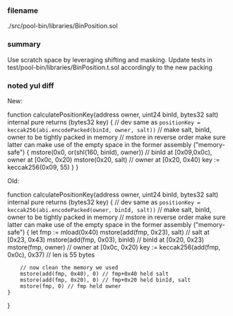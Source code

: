 ### filename

./src/pool-bin/libraries/BinPosition.sol

### summary

Use scratch space by leveraging shifting and masking. Update tests in test/pool-bin/libraries/BinPosition.t.sol accordingly to the new packing

### noted yul diff

New:

function calculatePositionKey(address owner, uint24 binId, bytes32 salt) internal pure returns (bytes32 key) {
    // dev same as `positionKey = keccak256(abi.encodePacked(binId, owner, salt))`
    // make salt, binId, owner to be tightly packed in memory
    // mstore in reverse order make sure latter can make use of the empty space in the former
    assembly ("memory-safe") {
        mstore(0x0, or(shl(160, binId), owner)) // binId at [0x09,0x0c), owner at [0x0c, 0x20)
        mstore(0x20, salt) // owner at [0x20, 0x40)
        key := keccak256(0x09, 55)
    }
}

Old:

function calculatePositionKey(address owner, uint24 binId, bytes32 salt) internal pure returns (bytes32 key) {
    // dev same as `positionKey = keccak256(abi.encodePacked(owner, binId, salt))`
    // make salt, binId, owner to be tightly packed in memory
    // mstore in reverse order make sure latter can make use of the empty space in the former
    assembly ("memory-safe") {
        let fmp := mload(0x40)
        mstore(add(fmp, 0x23), salt) // salt at [0x23, 0x43)
        mstore(add(fmp, 0x03), binId) // binId at [0x20, 0x23)
        mstore(fmp, owner) // owner at [0x0c, 0x20)
        key := keccak256(add(fmp, 0x0c), 0x37) // len is 55 bytes

        // now clean the memory we used
        mstore(add(fmp, 0x40), 0) // fmp+0x40 held salt
        mstore(add(fmp, 0x20), 0) // fmp+0x20 held binId, salt
        mstore(fmp, 0) // fmp held owner
    }
}
